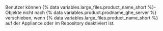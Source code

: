 Benutzer können {% data variables.large_files.product_name_short %}-Objekte nicht nach {% data variables.product.prodname_ghe_server %} verschieben, wenn {% data variables.large_files.product_name_short %} auf der Appliance oder im Repository deaktiviert ist.
